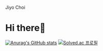 Jiyo Choi 
# Hi there👋

[![Anurag's GitHub stats](https://github-readme-stats.vercel.app/api?username=jiyochoi)](https://github.com/jiyochoi/github-readme-stats)
[![Solved.ac
프로필](http://mazassumnida.wtf/api/v2/generate_badge?boj=jiyochoi)](https://solved.ac/jiyochoi)

<!---
jiyochoi/jiyochoi is a ✨ special ✨ repository because its `README.md` (this file) appears on your GitHub profile.
You can click the Preview link to take a look at your changes.
--->
